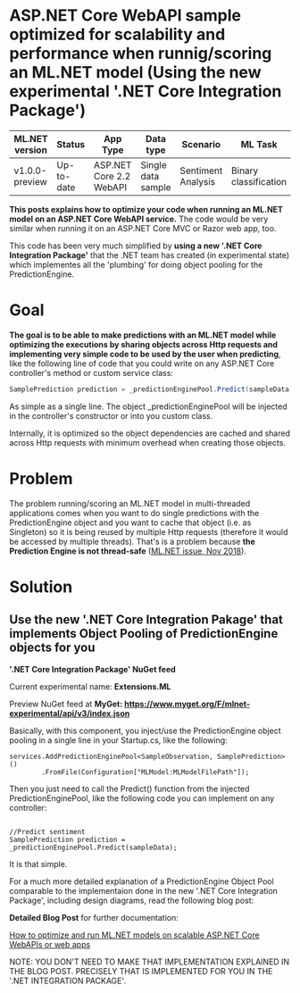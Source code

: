 

# ASP.NET Core WebAPI sample optimized for scalability and performance when runnig/scoring an ML.NET model (Using the new experimental '.NET Core Integration Package')


| ML.NET version | Status                        | App Type    | Data type | Scenario            | ML Task                   | Algorithms                  |
|----------------|-------------------------------|-------------|-----------|---------------------|---------------------------|-----------------------------|
| v1.0.0-preview           | Up-to-date | ASP.NET Core 2.2 WebAPI | Single data sample | Sentiment Analysis | Binary   classification | Linear Classification |


**This posts explains how to optimize your code when running an ML.NET model on an ASP.NET Core WebAPI service.** The code would be very similar when running it on an ASP.NET Core MVC or Razor web app, too.

This code has been very much simplified by **using a new '.NET Core Integration Package'** that the .NET team has created (in experimental state) which implementes all the 'plumbing' for doing object pooling for the PredictionEngine.


# Goal

**The goal is to be able to make predictions with an ML.NET model while optimizing the executions by sharing objects across Http requests and implementing very simple code to be used by the user when predicting**, like the following line of code that you could write on any ASP.NET Core controller's method or custom service class:

```cs
SamplePrediction prediction = _predictionEnginePool.Predict(sampleData);
```

As simple as a single line. The object _predictionEnginePool will be injected in the controller's constructor or into you custom class. 

Internally, it is optimized so the object dependencies are cached and shared across Http requests with minimum overhead when creating those objects.

# Problem

The problem running/scoring an ML.NET model in multi-threaded applications comes when you want to do single predictions with the PredictionEngine object and you want to cache that object (i.e. as Singleton) so it is being reused by multiple Http requests (therefore it would be accessed by multiple threads). That's is a problem because **the Prediction Engine is not thread-safe** ([ML.NET issue, Nov 2018](https://github.com/dotnet/machinelearning/issues/1718)).

# Solution

## Use the new '.NET Core Integration Pakage' that implements Object Pooling of PredictionEngine objects for you 

**'.NET Core Integration Package' NuGet feed**

Current experimental name: **Extensions.ML**

Preview NuGet feed at **MyGet: https://www.myget.org/F/mlnet-experimental/api/v3/index.json**

 
Basically, with this component, you inject/use the PredictionEngine object pooling in a single line in your Startup.cs, like the following:

```CSharp
services.AddPredictionEnginePool<SampleObservation, SamplePrediction>()
        .FromFile(Configuration["MLModel:MLModelFilePath"]);

```

Then you just need to call the Predict() function from the injected PredictionEnginePool, like the following code you can implement on any controller:

```CSharp

//Predict sentiment
SamplePrediction prediction = _predictionEnginePool.Predict(sampleData);

```

It is that simple.

For a much more detailed explanation of a PredictionEngine Object Pool comparable to the implementaion done in the new '.NET Core Integration Package', including design diagrams, read the following blog post:

**Detailed Blog Post** for further documentation:

[How to optimize and run ML.NET models on scalable ASP.NET Core WebAPIs or web apps](https://devblogs.microsoft.com/cesardelatorre/how-to-optimize-and-run-ml-net-models-on-scalable-asp-net-core-webapis-or-web-apps/)

NOTE: YOU DON'T NEED TO MAKE THAT IMPLEMENTATION EXPLAINED IN THE BLOG POST.
PRECISELY THAT IS IMPLEMENTED FOR YOU IN THE '.NET INTEGRATION PACKAGE'.
